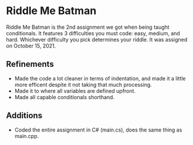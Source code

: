 # Riddle Me Batman
Riddle Me Batman is the 2nd assignment we got when being taught conditionals. It features 3 difficulties you must code: easy, medium, and hard. Whichever difficulty you pick determines your riddle. It was assigned on October 15, 2021. 

## Refinements
- Made the code a lot cleaner in terms of indentation, and made it a little more efficent despite it not taking that much processing. 
- Made it to where all variables are defined upfront. 
- Made all capable conditionals shorthand.

## Additions
- Coded the entire assignment in C# (main.cs), does the same thing as main.cpp.
